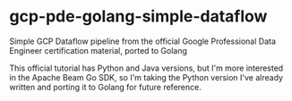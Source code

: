 # gcp-pde-golang-simple-dataflow
Simple GCP Dataflow pipeline from the official Google Professional Data Engineer certification material, ported to Golang

This official tutorial has Python and Java versions, but I'm more interested in the Apache Beam Go SDK, so I'm taking the Python version I've already written and porting it to Golang for future reference.
